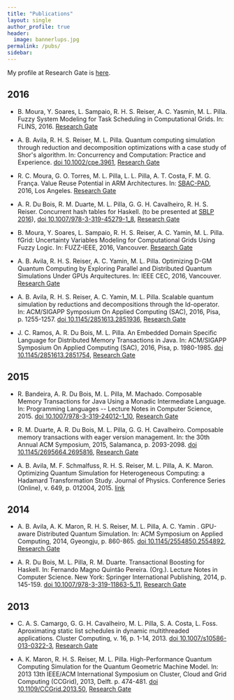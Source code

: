 ```yaml
---
title: "Publications"
layout: single
author_profile: true
header:
  image: bannerlups.jpg
permalink: /pubs/
sidebar:
---
```


My profile at Research Gate is [here](https://www.researchgate.net/profile/Mauricio_Pilla).

## 2016

* B. Moura, Y. Soares, L. Sampaio, R. H. S. Reiser, A. C. Yasmin, M. L. Pilla. Fuzzy System Modeling for Task Scheduling in Computational Grids. In: FLINS, 2016. [Research Gate](https://www.researchgate.net/publication/305781633_FUZZY_SYSTEM_MODELING_FOR_TASK_SCHEDULING_IN_COMPUTATIONAL_GRIDS)

* A. B. Avila, R. H. S. Reiser, M. L. Pilla. Quantum computing simulation through reduction and decomposition optimizations with a case study of Shor's algorithm. In: Concurrency and Computation: Practice and Experience. [doi 10.1002/cpe.3961](http://onlinelibrary.wiley.com/doi/10.1002/cpe.3961/abstract), [Research Gate](https://www.researchgate.net%2Fpublication%2F310436474_Quantum_computing_simulation_through_reduction_and_decomposition_optimizations_with_a_case_study_of_Shor's_algorithm)

* R. C. Moura, G. O. Torres, M. L. Pilla, L. L. Pilla, A. T. Costa, F. M. G. França. Value Reuse Potential in ARM Architectures. In: [SBAC-PAD](http://www2.sbc.org.br/sbac/2016/), 2016, Los Angeles. [Research Gate](https://www.researchgate.net/publication/309645838_Value_Reuse_Potential_in_ARM_Architectures)

* A. R. Du Bois, R. M. Duarte, M. L. Pilla, G. G. H. Cavalheiro, R. H. S. Reiser. Concurrent hash tables for Haskell. (to be presented at [SBLP 2016](http://cbsoft.org/sblp2016)), [doi 10.1007/978-3-319-45279-1_8](http://dx.doi.org/10.1007/978-3-319-45279-1_8), [Research Gate](https://www.researchgate.net/publication/308277708_Concurrent_Hash_Tables_for_Haskell)

* B. Moura, Y. Soares, L. Sampaio, R. H. S. Reiser, A. C. Yamin, M. L. Pilla. fGrid: Uncertainty Variables Modeling for Computational Grids Using Fuzzy Logic. In: FUZZ-IEEE, 2016, Vancouver. [Research Gate](https://www.researchgate.net/publication/308761914_fGrid_Uncertainty_Variables_Modeling_for_Computational_Grids_using_Fuzzy_Logic?ev=prf_pub)

* A. B. Avila, R. H. S. Reiser, A. C. Yamin,  M. L. Pilla. Optimizing D-GM Quantum Computing by Exploring Parallel and Distributed Quantum Simulations Under GPUs Arquitectures. In: IEEE CEC, 2016, Vancouver. [Research Gate](https://www.researchgate.net/publication/308761725_Optimizing_D-GM_quantum_computing_by_exploring_parallel_and_distributed_quantum_simulations_under_GPUs_arquitecture?ev=prf_pub)

* A. B. Avila, R. H. S. Reiser, A. C. Yamin,  M. L. Pilla. Scalable quantum simulation by reductions and decompositions through the Id-operator. In: ACM/SIGAPP Symposium On Applied Computing (SAC), 2016, Pisa, p. 1255-1257. [doi 10.1145/2851613.2851936](http://dx.doi.org/10.1145/2851613.2851936), [Research Gate](https://www.researchgate.net/publication/303382069_Scalable_quantum_simulation_by_reductions_and_decompositions_through_the_Id-operator)

* J. C. Ramos, A. R. Du Bois, M. L. Pilla. An Embedded Domain Specific Language for Distributed Memory Transactions in Java. In: ACM/SIGAPP Symposium On Applied Computing (SAC), 2016, Pisa, p. 1980-1985. [doi 10.1145/2851613.2851754](http://dx.doi.org/10.1145/2851613.2851754), [Research Gate](https://www.researchgate.net/publication/303382217_An_Embedded_Domain_Specific_Language_for_Distributed_Memory_Transactions_in_Java)

## 2015

* R. Bandeira, A. R. Du Bois, M. L. Pilla, M. Machado. Composable Memory Transactions for Java Using a Monadic Intermediate Language. In: Programming Languages -- Lecture Notes in Computer Science, 2015. [doi 10.1007/978-3-319-24012-1_10](http://dx.doi.org/10.1007/978-3-319-24012-1_10), [Research Gate](https://www.researchgate.net/publication/300251856_Composable_Memory_Transactions_for_Java_Using_a_Monadic_Intermediate_Language)

* R. M. Duarte, A. R. Du Bois, M. L. Pilla, G. G. H. Cavalheiro. Composable memory transactions with eager version management. In: the 30th Annual ACM Symposium, 2015, Salamanca, p. 2093-2098. [doi 10.1145/2695664.2695816](http://dx.doi.org/10.1145/2695664.2695816), [Research Gate](https://www.researchgate.net/publication/308381653_Composable_Memory_Transactions_with_Eager_Version_Management?ev=prf_pub)

* A. B. Avila, M. F. Schmalfuss, R. H. S. Reiser, M. L. Pilla, A. K. Maron. Optimizing Quantum Simulation for Heterogeneous Computing: a Hadamard Transformation Study. Journal of Physics. Conference Series (Online), v. 649, p. 012004, 2015. [link](http://iopscience.iop.org/article/10.1088/1742-6596/649/1/012004/meta;jsessionid=351ADFB6C3018598913F7D6773DC4B79.c3.iopscience.cld.iop.org)

## 2014

* A. B. Avila, A. K. Maron, R. H. S. Reiser, M. L. Pilla, A. C. Yamin . GPU-aware Distributed Quantum Simulation. In: ACM Symposium on Applied Computing, 2014, Gyeongju, p. 860-865. [doi 10.1145/2554850.2554892](http://dx.doi.org/10.1145/2554850.2554892), [Research Gate](https://www.researchgate.net/publication/261236269_GPU-aware_Distributed_Quantum_Simulation)

* A. R. Du Bois, M. L. Pilla, R. M. Duarte. Transactional Boosting for Haskell. In: Fernando Magno Quintão Pereira. (Org.). Lecture Notes in Computer Science. New York: Springer International Publishing, 2014, p. 145-159. [doi 10.1007/978-3-319-11863-5_11](http://dx.doi.org/10.1007%2F978-3-319-11863-5_11), [Research Gate](https://www.researchgate.net/publication/291576265_Transactional_Boosting_for_Haskell)

## 2013

* C. A. S. Camargo, G. G. H. Cavalheiro, M. L. Pilla, S. A. Costa, L. Foss. Aproximating static list schedules in dynamic multithreaded applications. Cluster Computing, v. 16, p. 1-14, 2013. [doi 10.1007/s10586-013-0322-3](http://dx.doi.irg/10.1007%2Fs10586-013-0322-3), [Research Gate](https://www.researchgate.net/publication/259781296_Aproximating_static_list_schedules_in_dynamic_multithreaded_applications)

* A. K. Maron, R. H. S. Reiser, M. L. Pilla. High-Performance Quantum Computing Simulation for the Quantum Geometric Machine Model. In: 2013 13th IEEE/ACM International Symposium on Cluster, Cloud and Grid Computing (CCGrid), 2013, Delft. p. 474-481. [doi 10.1109/CCGrid.2013.50](http://dx.doi.org/10.1109/CCGrid.2013.50), [Research Gate](https://www.researchgate.net/publication/236694652_High-Performance_Quantum_Computing_Simulation_for_the_Quantum_Geometric_Machine_Model)
